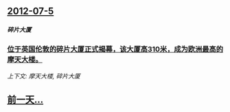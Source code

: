 ## [2012-07-5](/zh/news/2012/07/5/index.md)

##### 碎片大厦
### [位于英国伦敦的碎片大厦正式揭幕，该大厦高310米，成为欧洲最高的摩天大楼。](/zh/news/2012/07/5/位于英国伦敦的碎片大厦正式揭幕-该大厦高310米-成为欧洲最高的摩天大楼.md)
_上下文: 摩天大楼, 碎片大厦_

## [前一天...](/zh/news/2012/07/4/index.md)

